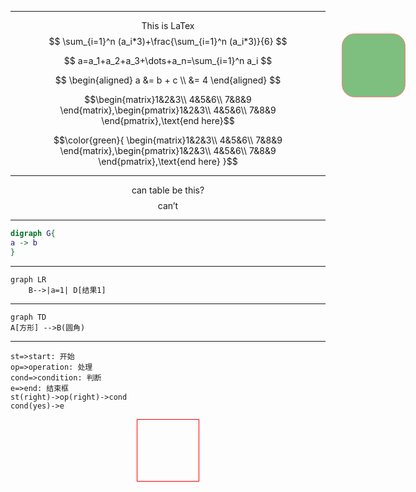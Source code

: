 ***

<style>
.box{width: 100px;height: 100px;border: 1px solid red;

background-color: green;
filter: opacity(50%);
transition: all 1.1s;
border-radius: 20%;
margin:0 auto;
position:fixed;
top:100px;
right:100px;
}
.box:hover{transform: translateY(7px) translateX(7px) rotate(360deg);
filter:opacity(70%)
}

table{margin:0 auto;
    width: 100px;height: 100px;
    border:1px solid red;
}

</style>


$$\text{This is LaTex}$$
$$
\sum_{i=1}^n (a_i*3)+\frac{\sum_{i=1}^n (a_i*3)}{6}
$$

$$
a=a_1+a_2+a_3+\dots+a_n=\sum_{i=1}^n a_i
$$

$$
\begin{aligned}
    a &= b + c \\
    &= 4   
\end{aligned}
$$

$$\begin{matrix}1&2&3\\
                4&5&6\\
                7&8&9
\end{matrix},\begin{pmatrix}1&2&3\\
                4&5&6\\
                7&8&9
\end{pmatrix},\text{end here}$$

$$\color{green}{  
\begin{matrix}1&2&3\\
            4&5&6\\
            7&8&9
\end{matrix},\begin{pmatrix}1&2&3\\
            4&5&6\\
            7&8&9
\end{pmatrix},\text{end here}
}$$

***
$$\text{can table be this?}$$
$$\text{can't}$$
 
***

 
 


```dot
digraph G{
a -> b
}
```
***
```mermaid
graph LR
    B-->|a=1| D[结果1] 
```
***
```mermaid
graph TD
A[方形] -->B(圆角)
```
***

```flow
st=>start: 开始 
op=>operation: 处理 
cond=>condition: 判断 
e=>end: 结束框
st(right)->op(right)->cond
cond(yes)->e
```
 
<div class="box"></div>
 
 <table></table>